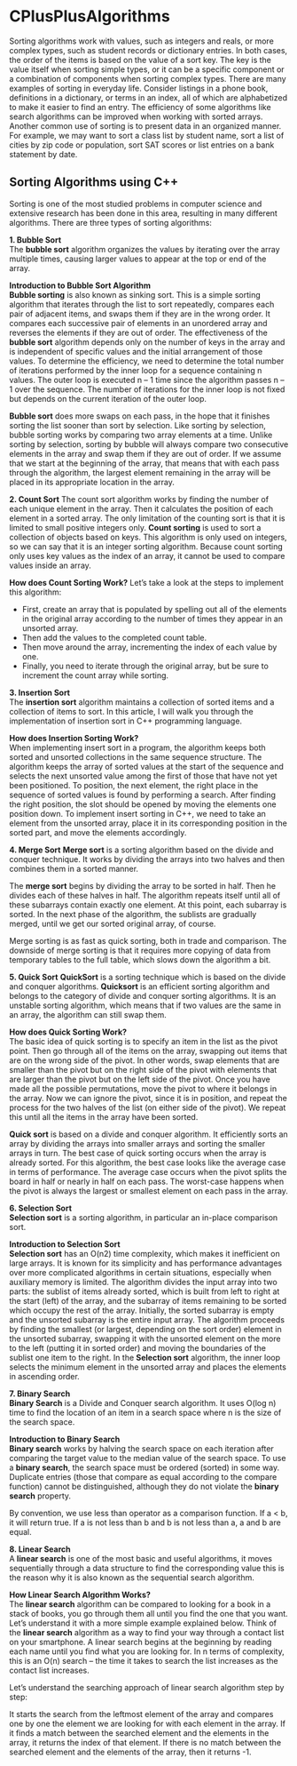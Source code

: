 # CPlusPlusAlgorithms

Sorting algorithms work with values, such as integers and reals, or more complex types, such as student records or dictionary entries. In both cases, the order of the items is based on the value of a sort key.  The key is the value itself when sorting simple types, or it can be a specific component or a combination of components when sorting complex types. There are many examples of sorting in everyday life. Consider listings in a phone book, definitions in a dictionary, or terms in an index, all of which are alphabetized to make it easier to find an entry. The efficiency of some algorithms like search algorithms can be improved when working with sorted arrays.  Another common use of sorting is to present data in an organized manner. For example, we may want to sort a class list by student name, sort a list of cities by zip code or population, sort SAT scores or list entries on a bank statement by date.

## Sorting Algorithms using C++

Sorting is one of the most studied problems in computer science and extensive research has been done in this area, resulting in many different algorithms. There are three types of sorting algorithms:


**1. Bubble Sort**<br />
The **bubble sort** algorithm organizes the values by iterating over the array multiple times, causing larger values to appear at the top or end of the array.<br />

**Introduction to Bubble Sort Algorithm**<br />
**Bubble sorting** is also known as sinking sort. This is a simple sorting algorithm that iterates through the list to sort repeatedly, compares each pair of adjacent items, and swaps them if they are in the wrong order. It compares each successive pair of elements in an unordered array and reverses the elements if they are out of order. The effectiveness of the **bubble sort** algorithm depends only on the number of keys in the array and is independent of specific values and the initial arrangement of those values. To determine the efficiency, we need to determine the total number of iterations performed by the inner loop for a sequence containing n values. The outer loop is executed n – 1 time since the algorithm passes n – 1 over the sequence. The number of iterations for the inner loop is not fixed but depends on the current iteration of the outer loop.<br />

**Bubble sort** does more swaps on each pass, in the hope that it finishes sorting the list sooner than sort by selection. Like sorting by selection, bubble sorting works by comparing two array elements at a time. Unlike sorting by selection, sorting by bubble will always compare two consecutive elements in the array and swap them if they are out of order. If we assume that we start at the beginning of the array, that means that with each pass through the algorithm, the largest element remaining in the array will be placed in its appropriate location in the array.<br />

**2. Count Sort**
The count sort algorithm works by finding the number of each unique element in the array. Then it calculates the position of each element in a sorted array. The only limitation of the counting sort is that it is limited to small positive integers only. **Count sorting** is used to sort a collection of objects based on keys. This algorithm is only used on integers, so we can say that it is an integer sorting algorithm. Because count sorting only uses key values as the index of an array, it cannot be used to compare values inside an array.

**How does Count Sorting Work?**
Let’s take a look at the steps to implement this algorithm:
- First, create an array that is populated by spelling out all of the elements in the original array according to the number of times they appear in an unsorted array.
- Then add the values to the completed count table.
- Then move around the array, incrementing the index of each value by one.
- Finally, you need to iterate through the original array, but be sure to increment the count array while sorting.

**3. Insertion Sort**<br />
The **insertion sort** algorithm maintains a collection of sorted items and a collection of items to sort. In this article, I will walk you through the implementation of insertion sort in C++ programming language.<br />

**How does Insertion Sorting Work?**<br />
When implementing insert sort in a program, the algorithm keeps both sorted and unsorted collections in the same sequence structure.
The algorithm keeps the array of sorted values at the start of the sequence and selects the next unsorted value among the first of those that have not yet been positioned. To position, the next element, the right place in the sequence of sorted values is found by performing a search. After finding the right position, the slot should be opened by moving the elements one position down. To implement insert sorting in C++, we need to take an element from the unsorted array, place it in its corresponding position in the sorted part, and move the elements accordingly.<br />

**4. Merge Sort**
**Merge sort** is a sorting algorithm based on the divide and conquer technique. It works by dividing the arrays into two halves and then combines them in a sorted manner.<br />

The **merge sort** begins by dividing the array to be sorted in half. Then he divides each of these halves in half. The algorithm repeats itself until all of these subarrays contain exactly one element. At this point, each subarray is sorted. In the next phase of the algorithm, the sublists are gradually merged, until we get our sorted original array, of course.<br />

Merge sorting is as fast as quick sorting, both in trade and comparison. The downside of merge sorting is that it requires more copying of data from temporary tables to the full table, which slows down the algorithm a bit.<br />

**5. Quick Sort**
**QuickSort** is a sorting technique which is based on the divide and conquer algorithms. **Quicksort** is an efficient sorting algorithm and belongs to the category of divide and conquer sorting algorithms. It is an unstable sorting algorithm, which means that if two values are the same in an array, the algorithm can still swap them.

**How does Quick Sorting Work?**<br />
The basic idea of quick sorting is to specify an item in the list as the pivot point. Then go through all of the items on the array, swapping out items that are on the wrong side of the pivot. In other words, swap elements that are smaller than the pivot but on the right side of the pivot with elements that are larger than the pivot but on the left side of the pivot. Once you have made all the possible permutations, move the pivot to where it belongs in the array. Now we can ignore the pivot, since it is in position, and repeat the process for the two halves of the list (on either side of the pivot). We repeat this until all the items in the array have been sorted.

**Quick sort** is based on a divide and conquer algorithm. It efficiently sorts an array by dividing the arrays into smaller arrays and sorting the smaller arrays in turn. The best case of quick sorting occurs when the array is already sorted. For this algorithm, the best case looks like the average case in terms of performance. The average case occurs when the pivot splits the board in half or nearly in half on each pass. The worst-case happens when the pivot is always the largest or smallest element on each pass in the array.

**6. Selection Sort**<br />
**Selection sort** is a sorting algorithm, in particular an in-place comparison sort.<br />

**Introduction to Selection Sort**<br />
**Selection sort** has an O(n2) time complexity, which makes it inefficient on large arrays. It is known for its simplicity and has performance advantages over more complicated algorithms in certain situations, especially when auxiliary memory is limited. The algorithm divides the input array into two parts: the sublist of items already sorted, which is built from left to right at the start (left) of the array, and the subarray of items remaining to be sorted which occupy the rest of the array. Initially, the sorted subarray is empty and the unsorted subarray is the entire input array. The algorithm proceeds by finding the smallest (or largest, depending on the sort order) element in the unsorted subarray, swapping it with the unsorted element on the more to the left (putting it in sorted order) and moving the boundaries of the sublist one item to the right. In the **Selection sort** algorithm, the inner loop selects the minimum element in the unsorted array and places the elements in ascending order.<br />


**7. Binary Search**<br />
**Binary Search** is a Divide and Conquer search algorithm. It uses O(log n) time to find the location of an item in a search space where n is the size of the search space. <br />

**Introduction to Binary Search**<br />
**Binary search** works by halving the search space on each iteration after comparing the target value to the median value of the search space. To use a **binary search**, the search space must be ordered (sorted) in some way. Duplicate entries (those that compare as equal according to the compare function) cannot be distinguished, although they do not violate the **binary search** property.<br />

By convention, we use less than operator as a comparison function. If a < b, it will return true. If a is not less than b and b is not less than a, a and b are equal.<br />


**8. Linear Search**<br />
A **linear search** is one of the most basic and useful algorithms, it moves sequentially through a data structure to find the corresponding value this is the reason why it is also known as the sequential search algorithm.<br />

**How Linear Search Algorithm Works?**<br />
The **linear search** algorithm can be compared to looking for a book in a stack of books, you go through them all until you find the one that you want. Let’s understand it with a more simple example explained below. Think of the **linear search** algorithm as a way to find your way through a contact list on your smartphone. A linear search begins at the beginning by reading each name until you find what you are looking for. In n terms of complexity, this is an O(n) search – the time it takes to search the list increases as the contact list increases.<br />

Let’s understand the searching approach of linear search algorithm step by step:<br />

It starts the search from the leftmost element of the array and compares one by one the element we are looking for with each element in the array. If it finds a match between the searched element and the elements in the array, it returns the index of that element. If there is no match between the searched element and the elements of the array, then it returns -1.
